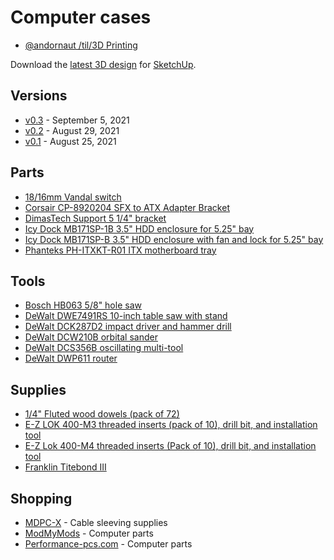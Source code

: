 # Computer cases

* [@andornaut /til/3D Printing](https://github.com/andornaut/til/blob/master/docs/3d-printing.md#3d-printing)

Download the [latest 3D design](https://github.com/andornaut/computer-case/blob/main/v0.3/v0.3%20drawing%20(Sketchup%202021).skp) for [SketchUp](https://www.sketchup.com/).

## Versions

* [v0.3](./v0.3) - September 5, 2021
* [v0.2](./v0.2) - August 29, 2021
* [v0.1](./v0.1) - August 25, 2021

## Parts

* [18/16mm Vandal switch](https://www.performance-pcs.com/diy/switches/vandal-resistant-switches-16mm/vandal-resistant-illuminated-momentary-switch-silver-18-16mm-white-ring-vsw18-mom-sl-ring-wt.html)
* [Corsair CP-8920204 SFX to ATX Adapter Bracket](https://www.corsair.com/ca/en/Categories/Products/Accessories-%7C-Parts/PC-Components/Power-Supplies/SF-Series%E2%84%A2-SFX-to-ATX-Adapter-Bracket-2-0/p/CP-8920204)
* [DimasTech Support 5 1/4" bracket](https://modmymods.com/dimastechr-support-for-optical-drive-5-25-mini-graphite-black-bt128.html)
* [Icy Dock MB171SP-1B 3.5" HDD enclosure for 5.25" bay](https://www.amazon.ca/gp/product/B0992RQNPB)
* [Icy Dock MB171SP-B 3.5" HDD enclosure with fan and lock for 5.25" bay](https://www.performance-pcs.com/peripherals/hard-drive-stands-cases/turboswap-tray-less-3-5-sata-hdd-mobile-rack-with-80mm-cooling-fan-for-external-5-25-bay-mb171sp-b.html)
* [Phanteks PH-ITXKT-R01 ITX motherboard tray](https://www.amazon.ca/gp/product/B07M8YYQCB)

## Tools

* [Bosch HB063 5/8" hole saw](https://www.amazon.ca/gp/product/B000WA3I34)
* [DeWalt DWE7491RS 10-inch table saw with stand](https://www.amazon.ca/gp/product/B00F2CGXGG)
* [DeWalt DCK287D2 impact driver and hammer drill](https://www.amazon.ca/gp/product/B0183RM3D8)
* [DeWalt DCW210B orbital sander](https://www.amazon.ca/gp/product/B07JQM7C28)
* [DeWalt DCS356B oscillating multi-tool](https://www.amazon.ca/gp/product/B07VBB55X5)
* [DeWalt DWP611 router](https://www.amazon.ca/gp/product/B0048EFUV8)

## Supplies

* [1/4" Fluted wood dowels (pack of 72)](https://www.amazon.ca/gp/product/B00FQ5ASN8/)
* [E-Z LOK 400-M3 threaded inserts (pack of 10), drill bit, and installation tool](https://www.amazon.ca/gp/product/B015CAPTZI)
* [E-Z Lok 400-M4 threaded inserts (Pack of 10), drill bit, and installation tool](https://www.amazon.ca/gp/product/B015CAPVHO)
* [Franklin Titebond III](https://www.amazon.ca/gp/product/B0002YQ3KA)

## Shopping

* [MDPC-X](https://www.cable-sleeving.com) - Cable sleeving supplies
* [ModMyMods](https://modmymods.com) - Computer parts
* [Performance-pcs.com](https://www.performance-pcs.com) - Computer parts
